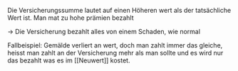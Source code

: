 Die Versicherungssumme lautet auf einen Höheren wert als der tatsächliche Wert ist.
Man mat zu hohe prämien bezahlt

-> Die Versicherung bezahlt alles von einem Schaden, wie normal

Fallbeispiel:
Gemälde verliert an wert, doch man zahlt immer das gleiche, heisst man zahlt an der Versicherung mehr als man sollte und es wird nur das bezahlt was es im [[Neuwert]] kostet.